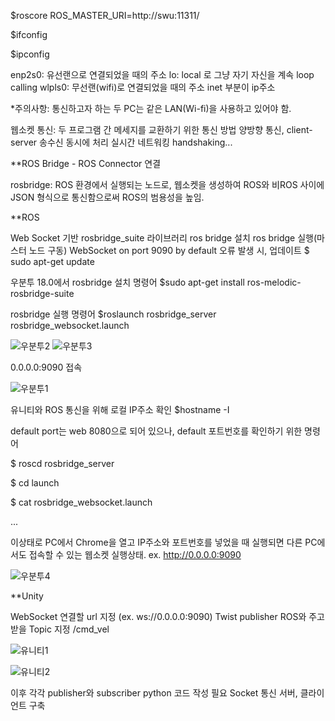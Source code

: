 $roscore
ROS_MASTER_URI=http://swu:11311/

$ifconfig

$ipconfig

enp2s0: 유선랜으로 연결되었을 때의 주소
lo: local 로 그냥 자기 자신을 계속 loop calling
wlpls0: 무선랜(wifi)로 연결되었을 때의 주소
inet 부분이 ip주소 

*주의사항: 통신하고자 하는 두 PC는 같은 LAN(Wi-fi)을 사용하고 있어야 함.

웹소켓 통신: 두 프로그램 간 메세지를 교환하기 위한 통신 방법
양방향 통신, client-server 송수신 동시에 처리
실시간 네트워킹 
handshaking...


**ROS Bridge - ROS Connector 연결

rosbridge: ROS 환경에서 실행되는 노드로, 웹소켓을 생성하여 ROS와 비ROS 사이에 JSON 형식으로 통신함으로써 ROS의 범용성을 높임.


**ROS

Web Socket 기반 rosbridge_suite 라이브러리
ros bridge 설치
ros bridge 실행(마스터 노드 구동)
WebSocket on port 9090 by default
오류 발생 시, 업데이트
$ sudo apt-get update


우분투 18.0에서 rosbridge 설치 명령어
$sudo apt-get install ros-melodic-rosbridge-suite

rosbridge 실행 명령어
$roslaunch rosbridge_server rosbridge_websocket.launch

![우분투2](https://user-images.githubusercontent.com/82865552/163678376-ac86da94-f090-4c19-93c6-e934d5ef05be.jpg)
![우분투3](https://user-images.githubusercontent.com/82865552/163678381-02c3dafa-509b-40d5-a104-b82f5574274e.jpg)


0.0.0.0:9090 접속

![우분투1](https://user-images.githubusercontent.com/82865552/163678368-4dfe4857-3fc5-4bcf-b7fd-65384b3fc9ae.PNG)


유니티와 ROS 통신을 위해 로컬 IP주소 확인
$hostname -I

default port는 web 8080으로 되어 있으나, default 포트번호를 확인하기 위한 명령어

$ roscd  rosbridge_server

$ cd launch

$ cat rosbridge_websocket.launch

<launch>
  <arg name="port" default="9090" />
  ...
</launch>

이상태로 PC에서 Chrome을 열고 IP주소와 포트번호를 넣었을 때 실행되면 다른 PC에서도 접속할 수 있는 웹소켓 실행상태. ex. http://0.0.0.0:9090

![우분투4](https://user-images.githubusercontent.com/82865552/163678387-2959644a-b1ce-4c4c-8be0-205d793ca5a3.PNG)


**Unity

WebSocket 연결할 url 지정 (ex. ws://0.0.0.0:9090)
Twist publisher
ROS와 주고받을 Topic 지정 /cmd_vel

![유니티1](https://user-images.githubusercontent.com/82865552/163678336-ea26bbe9-3954-4e87-ac61-734b68f49fdf.PNG)

![유니티2](https://user-images.githubusercontent.com/82865552/163678343-15bbab7e-a56a-4159-87ed-e41a122e8fed.PNG)


이후 각각 publisher와 subscriber python 코드 작성 필요
Socket 통신 서버, 클라이언트 구축

